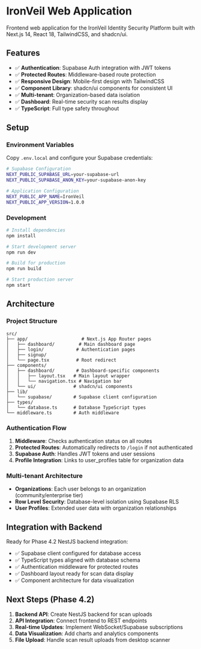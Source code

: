 # IronVeil Web Application

Frontend web application for the IronVeil Identity Security Platform built with Next.js 14, React 18, TailwindCSS, and shadcn/ui.

## Features

- ✅ **Authentication**: Supabase Auth integration with JWT tokens
- ✅ **Protected Routes**: Middleware-based route protection
- ✅ **Responsive Design**: Mobile-first design with TailwindCSS
- ✅ **Component Library**: shadcn/ui components for consistent UI
- ✅ **Multi-tenant**: Organization-based data isolation
- ✅ **Dashboard**: Real-time security scan results display
- ✅ **TypeScript**: Full type safety throughout

## Setup

### Environment Variables

Copy `.env.local` and configure your Supabase credentials:

```bash
# Supabase Configuration
NEXT_PUBLIC_SUPABASE_URL=your-supabase-url
NEXT_PUBLIC_SUPABASE_ANON_KEY=your-supabase-anon-key

# Application Configuration  
NEXT_PUBLIC_APP_NAME=IronVeil
NEXT_PUBLIC_APP_VERSION=1.0.0
```

### Development

```bash
# Install dependencies
npm install

# Start development server
npm run dev

# Build for production
npm run build

# Start production server
npm start
```

## Architecture

### Project Structure

```
src/
├── app/                    # Next.js App Router pages
│   ├── dashboard/         # Main dashboard page
│   ├── login/            # Authentication pages
│   ├── signup/           
│   └── page.tsx          # Root redirect
├── components/
│   ├── dashboard/        # Dashboard-specific components
│   │   ├── layout.tsx   # Main layout wrapper
│   │   └── navigation.tsx # Navigation bar
│   └── ui/              # shadcn/ui components
├── lib/
│   └── supabase/        # Supabase client configuration
├── types/
│   └── database.ts      # Database TypeScript types
└── middleware.ts        # Auth middleware
```

### Authentication Flow

1. **Middleware**: Checks authentication status on all routes
2. **Protected Routes**: Automatically redirects to `/login` if not authenticated
3. **Supabase Auth**: Handles JWT tokens and user sessions
4. **Profile Integration**: Links to user_profiles table for organization data

### Multi-tenant Architecture

- **Organizations**: Each user belongs to an organization (community/enterprise tier)
- **Row Level Security**: Database-level isolation using Supabase RLS
- **User Profiles**: Extended user data with organization relationships

## Integration with Backend

Ready for Phase 4.2 NestJS backend integration:

- ✅ Supabase client configured for database access
- ✅ TypeScript types aligned with database schema
- ✅ Authentication middleware for protected routes
- ✅ Dashboard layout ready for scan data display
- ✅ Component architecture for data visualization

## Next Steps (Phase 4.2)

1. **Backend API**: Create NestJS backend for scan uploads
2. **API Integration**: Connect frontend to REST endpoints
3. **Real-time Updates**: Implement WebSocket/Supabase subscriptions
4. **Data Visualization**: Add charts and analytics components
5. **File Upload**: Handle scan result uploads from desktop scanner